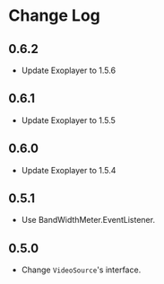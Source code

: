 Change Log
===

0.6.2
---
* Update Exoplayer to 1.5.6

0.6.1
---
* Update Exoplayer to 1.5.5

0.6.0
---
* Update Exoplayer to 1.5.4 

0.5.1
---
* Use BandWidthMeter.EventListener.

0.5.0
---
* Change `VideoSource`'s interface.
